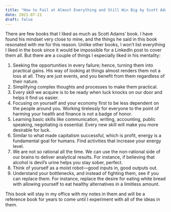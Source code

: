 ```yaml
---
title: "How to Fail at Almost Everything and Still Win Big by Scott Adams"
date: 2021-07-21
draft: false
---
```


There are few books that I liked as much as Scott Adams’ book. I have found his mindset very close to mine, and the things he said in this book resonated with me for this reason. Unlike other books, I won’t list everything I liked in the book since it would be impossible for a LinkedIn post to cover them all. But there are a couple of things I especially liked in his mentality:

1. Seeking the opportunities in every failure; hence, turning them into practical gains. His way of looking at things almost renders them not a loss at all. They are just events, and you benefit from them regardless of their nature.
2. Simplifying complex thoughts and processes to make them practical.
3. Every skill we acquire is to be ready when luck knocks on our door and helps it find us easier.
4. Focusing on yourself and your economy first to be less dependent on the people around you. Working tirelessly for everyone to the point of harming your health and finance is not a badge of honor.
5. Learning basic skills like communication, writing, accounting, public speaking, negotiating is essential. Every new skill will make you more desirable for luck.
6. Similar to what made capitalism successful, which is profit, energy is a fundamental goal for humans. Find activities that increase your energy level.
7. We are not so rational all the time. We can use the non-rational side of our brains to deliver analytical results. For instance, if believing that alcohol is devil’s urine helps you stay sober, perfect.
8. Think of yourself as a moist robot—good inputs in, good outputs out.
9. Understand your bottlenecks, and instead of fighting them, see if you can replace them. For instance, replace the desire for eating white bread with allowing yourself to eat healthy alternatives in a limitless amount.

This book will stay in my office with my notes in them and will be a reference book for years to come until I experiment with all of the ideas in them.
